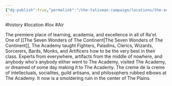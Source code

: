 ```yaml
---
{"dg-publish":true,"permalink":"/the-talisman-campaign/locations/the-academy/"}
---
```


#history #location #Iox #Air

The premiere place of learning, academia, and excellence in all of Ra'el. One of [[The Seven Wonders of The Continent\|The Seven Wonders of The Continent]], The Academy taught Fighters, Paladins, Clerics, Wizards, Sorcerers, Bards, Monks, and Artificers how to be the very best in their class. Experts from everywhere, artifacts from the middle of nowhere, and anybody who's anybody either went to The Academy, visited The Academy, or dreamed of some day making it to The Academy. The creme de la creme of intellectuals, socialites, guild artisans, and philosophers rubbed elbows at The Academy. It now is a smoldering ruin in the center of The Plains.